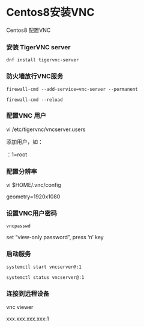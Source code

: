 # Centos8安装VNC


Centos8  配置VNC 

### 安装 TigerVNC server

```
dnf install tigervnc-server
```

### 防火墙放行VNC服务

```
firewall-cmd --add-service=vnc-server --permanent

firewall-cmd --reload
```

### 配置VNC 用户

vi  /etc/tigervnc/vncserver.users

添加用户，如：

：1=root

### 配置分辨率

vi  $HOME/.vnc/config

geometry=1920x1080

### 设置VNC用户密码

```
vncpasswd
```

 set “view-only password”, press ‘n’ key

### 启动服务

```
systemctl start vncserver@:1

systemctl status vncserver@:1
```

### 连接到远程设备

vnc viewer 

xxx.xxx.xxx.xxx:1



